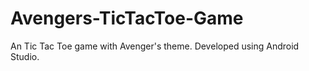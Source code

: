 # Avengers-TicTacToe-Game

An Tic Tac Toe game with Avenger's theme.
Developed using Android Studio.
